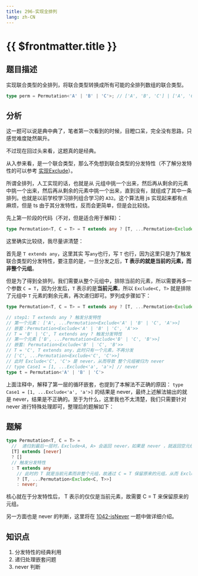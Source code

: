 ```yaml
---
title: 296-实现全排列
lang: zh-CN
---
```


# {{ $frontmatter.title }}

## 题目描述

实现联合类型的全排列，将联合类型转换成所有可能的全排列数组的联合类型。

```typescript
type perm = Permutation<'A' | 'B' | 'C'>; // ['A', 'B', 'C'] | ['A', 'C', 'B'] | ['B', 'A', 'C'] | ['B', 'C', 'A'] | ['C', 'A', 'B'] | ['C', 'B', 'A']
```

## 分析

这一题可以说是典中典了，笔者第一次看到的时候，目瞪口呆，完全没有思路，只感觉难度陡然飙升。

不过现在回过头来看，这题真的是经典。

从入参来看，是一个联合类型，那么不免想到联合类型的分发特性（不了解分发特性的可以参考 [实现Exclude](/docs/easy/43-%E5%AE%9E%E7%8E%B0Exclude.md)）。

所谓全排列，人工实现的话，也就是从 元组中挑一个出来，然后再从剩余的元素中挑一个出来，然后再从剩余的元素中挑一个出来，直到没有，就组成了其中一条排列。也就是以前学校学习排列组合学习的 `A32`。这个算法用 js 实现起来都有点麻烦，但是 ts 由于其分发特性，反而会更简单，但是会比较绕。

先上第一阶段的代码（不对，但是适合用于解释）：

```ts
type Permutation<T, C = T> = T extends any ? [T, ...Permutation<Exclude<C, T>>] : never
```

这里确实比较绕，我尽量讲清楚：

首先是 ` T extends any `，这里其实 写`any`也行，写 `T` 也行，因为这里只是为了触发联合类型的分发特性，要注意的是，一旦分发之后，**T 表示的就是当前的元素，而非整个元组**。

但是为了得到全排列，我们需要从整个元组中，排除当前的元素，所以需要再多一个参数 `C = T`，因为分发后，`T` 表示的是**当前元素**，所以 `Exclude<C, T>` 就是排除了元组中 `T` 元素的剩余元素，再次递归即可。罗列成步骤如下：

```ts
type Permutation<T, C = T> = T extends any ? [T, ...Permutation<Exclude<C, T>>] : never

// step1: T extends any ? 触发分发特性
// 第一个元素： ['A', ...Permutation<Exclude<'A' | 'B' | 'C', 'A'>>]
// 嵌套：Permutation<Exclude<'A' | 'B' | 'C', 'A'>>
// T = 'B' | 'C', T extends any ? 触发分发特性
// 第一个元素 ['B', ...Permutation<Exclude<'B' | 'C', 'B'>>]
// 嵌套: Permutation<Exclude<'B' | 'C', 'B'>>
// T = 'C', T extends any，此时只有一个元素，不再分发
// ['C', ...Permutation<Exclude<'C', 'C'>>]
// 此时 Exclude<'C', 'C'> 是 never，从而导致 整个元组被归为 never
// type Case1 = [1, ...Exclude<'a', 'a'>] // never
type t = Permutation<'A' | 'B' | 'C'>
```

上面注释中，解释了第一层的循环嵌套，也提到了本解法不正确的原因： `type Case1 = [1, ...Exclude<'a', 'a'>]` 的结果是 never，最终上述解法输出的就是 never，结果是不正确的。至于为什么，这里我也不太清楚，我们只需要针对 never 进行特殊处理即可，整理后的题解如下：

## 题解

```ts
type Permutation<T, C = T> =
  //  递归到最后一层时，Exclude<A, A> 会返回 never，如果是 never ，就返回空元组，这样 [1, ...[]] 就是[1]，从而还原原本的排列
  [T] extends [never]
  ? []
  // 触发分发特性
  : T extends any
    // 此时的 T 就是当前元素而非整个元组，故通过 C = T 保留原来的元组，从而 Exclude<C, T> 可以得到剩余元素
    ? [T, ...Permutation<Exclude<C, T>>]
    : never;
```

核心就在于分发特性后， T 表示的仅仅是当前元素，故需要 C = T 来保留原来的元组。

另一方面也是 never 的判断，这里将在 [1042-isNever](/medium/1042-isNever.md) 一题中做详细介绍。

## 知识点

1. 分发特性的经典利用
2. 递归处理嵌套问题
3. never 判断